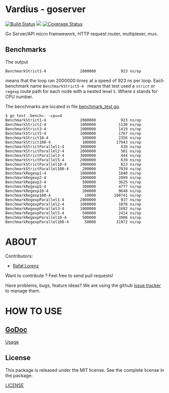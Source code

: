 Vardius - goserver
================
[![Build Status](https://travis-ci.org/vardius/goserver.svg?branch=master)](https://travis-ci.org/vardius/goserver) [![](https://godoc.org/github.com/vardius/goserver?status.svg)](http://godoc.org/github.com/vardius/goserver) [![Coverage Status](https://coveralls.io/repos/github/vardius/goserver/badge.svg?branch=master)](https://coveralls.io/github/vardius/goserver?branch=master)

Go Server/API micro framwework, HTTP request router, multiplexer, mux.

## Benchmarks
The output
```
BenchmarkStrict1-4             	 2000000	       923 ns/op
```
means that the loop ran 2000000 times at a speed of 923 ns per loop.
Each benchmark name `BenchmarkStrict5-4 ` means that test used a `strict` or `regexp` route path for each node with a nested level `5`. Where `4` stands for CPU number.

The benchmarks are located in file [benchmark_test.go](benchmark_test.go).
```
$ go test -bench=. -cpu=4
BenchmarkStrict1-4             	 2000000	       923 ns/op
BenchmarkStrict2-4             	 1000000	      1138 ns/op
BenchmarkStrict3-4             	 1000000	      1419 ns/op
BenchmarkStrict5-4             	 1000000	      1767 ns/op
BenchmarkStrict10-4            	  500000	      2356 ns/op
BenchmarkStrict100-4           	  100000	     17943 ns/op
BenchmarkStrictParallel1-4     	 3000000	       438 ns/op
BenchmarkStrictParallel2-4     	 2000000	       501 ns/op
BenchmarkStrictParallel3-4     	 3000000	       444 ns/op
BenchmarkStrictParallel5-4     	 2000000	       639 ns/op
BenchmarkStrictParallel10-4    	 2000000	       823 ns/op
BenchmarkStrictParallel100-4   	  200000	      7039 ns/op
BenchmarkRegexp1-4             	 1000000	      1840 ns/op
BenchmarkRegexp2-4             	 1000000	      2899 ns/op
BenchmarkRegexp3-4             	  500000	      3625 ns/op
BenchmarkRegexp5-4             	  300000	      4777 ns/op
BenchmarkRegexp10-4            	  200000	      9648 ns/op
BenchmarkRegexp100-4           	   10000	    100741 ns/op
BenchmarkRegexpParallel1-4     	 2000000	       937 ns/op
BenchmarkRegexpParallel2-4     	 1000000	      1078 ns/op
BenchmarkRegexpParallel3-4     	 1000000	      1692 ns/op
BenchmarkRegexpParallel5-4     	  500000	      2414 ns/op
BenchmarkRegexpParallel10-4    	  500000	      3906 ns/op
BenchmarkRegexpParallel100-4   	   50000	     31972 ns/op
```
ABOUT
==================================================
Contributors:

* [Rafał Lorenz](http://rafallorenz.com)

Want to contribute ? Feel free to send pull requests!

Have problems, bugs, feature ideas?
We are using the github [issue tracker](https://github.com/vardius/goserver/issues) to manage them.

HOW TO USE
==================================================

[GoDoc](http://godoc.org/github.com/vardius/goserver)
-------
[Usage](doc/usage.md)

License
-------

This package is released under the MIT license. See the complete license in the package:

[LICENSE](LICENSE.md)
